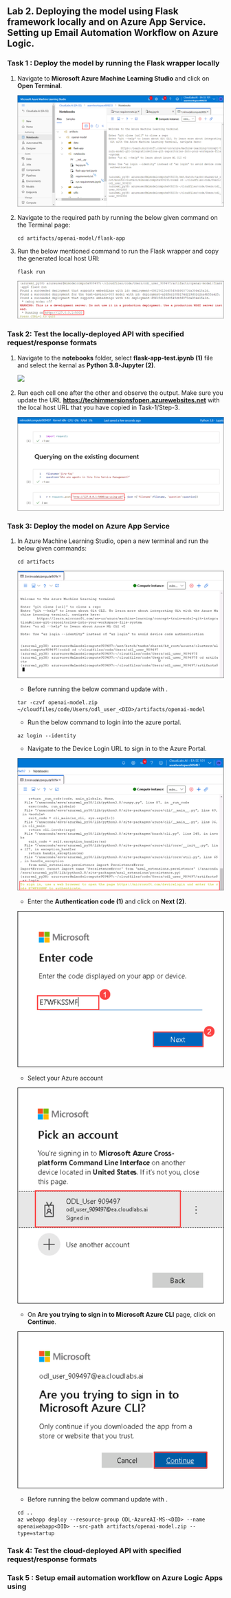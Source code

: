 ## Lab 2. Deploying the model using Flask framework locally and on Azure App Service. Setting up Email Automation Workflow on Azure Logic.


### Task 1 : Deploy the model by running the Flask wrapper locally

1. Navigate to **Microsoft Azure Machine Learning Studio** and click on **Open Terminal**.

   ![](Images/terminal.png)
   
1. Navigate to the required path by running the below given command on the Terminal page:

    ```
    cd artifacts/openai-model/flask-app
    ```
1. Run the below mentioned command to run the Flask wrapper and copy the generated local host URl:

   ```
   flask run
   ```
   ![](Images/localhosturl.png)
   
### Task 2: Test the locally-deployed API with specified request/response formats

1. Navigate to the **notebooks** folder, select **flask-app-test.ipynb (1)** file and select the kernal as **Python 3.8-Jupyter (2)**.

   ![](Images/apptestlocally.png.png)
    
1. Run each cell one after the other and observe the output. Make sure you update the URL **https://techimmersionsfopen.azurewebsites.net** with the local host URL that you have copied in Task-1/Step-3.

   ![](Images/url.png)
    
### Task 3: Deploy the model on Azure App Service

1. In Azure Machine Learning Studio, open a new terminal and run the below given commands:

   ```
   cd artifacts
   ```
   
   ![](Images/artifacts.png)
   
   - Before running the below command update **<DID>** with **<inject key="DeploymentID" enableCopy="false"/>**.
   
   ```
   tar -czvf openai-model.zip ~/cloudfiles/code/Users/odl_user_<DID>/artifacts/openai-model
   ```
   
   - Run the below command to login into the azure portal.
   ```
   az login --identity
   ```
   - Navigate to the Device Login URL to sign in to the Azure Portal.

   ![](/Images/authenticate.png)
   
   - Enter the **Authentication code (1)** and click on **Next (2)**.
   
   ![](Images/entercode.png)
   
   - Select your Azure account

   ![](Images/chooseaccount.png)
   
   - On **Are you trying to sign in to Microsoft Azure CLI** page, click on  **Continue**.

   ![](Images/continue.png)
   
   - Before running the below command update **<DID>** with **<inject key="DeploymentID" enableCopy="false"/>**.
   
   ```
   cd ..
   az webapp deploy --resource-group ODL-AzureAI-MS-<DID> --name openaiwebapp<DID> --src-path artifacts/openai-model.zip --type=startup
   ```
   
### Task 4: Test the cloud-deployed API with specified request/response formats


### Task 5 : Setup email automation workflow on Azure Logic Apps using
